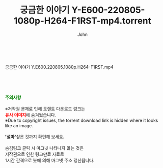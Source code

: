 ﻿---
layout: post
title:  "궁금한 이야기 Y-E600-220805-1080p-H264-F1RST-mp4.torrent"
author: John
categories: [ 방송/음악 ]
tags: [  ]
image:  
description: "궁금한 이야기 Y-E600-220805-1080p-H264-F1RST-mp4 torrent 정보 공유"
toc: true
toc_sticky: true
---

<br>
<div class="view-img">
<a class="view_image" href="https://torrentmobile60.com/bbs/view_image.php?fn=%2Fdata%2Ffile%2Fmusic%2F3735182707_FiQ4o2jT_c290dbc269228e120c2273ca40eb9f98a57f7619.jpg" target="_blank"><img alt="" class="img-tag" content="https://torrentmobile60.com/data/file/music/3735182707_FiQ4o2jT_c290dbc269228e120c2273ca40eb9f98a57f7619.jpg" itemprop="image" src="https://torrentmobile60.com/data/file/music/thumb-3735182707_FiQ4o2jT_c290dbc269228e120c2273ca40eb9f98a57f7619_835x2212.jpg"/></a></div><div class="view-content" itemprop="description">
<p>궁금한 이야기 Y.E600.220805.1080p.H264-F1RST.mp4<br/></p> </div>
    
<br><br><br>
<p data-ke-size="size16"><b><span style="color: green;">주의사항</span></b><br /><br />※저작권 문제로 인해 토렌트 다운로드 링크는<br /><b><span style="color: red;">유사 이미지</span></b>에 숨겨뒀습니다.<br />※Due to copyright issues, the torrent download link is hidden where it looks like an image.<br /><br /><b>'설마'</b>싶은 것까지 확인해 보세요.<br /><br />숨김링크 클릭 시 마그넷 나타나지 않는 것은<br />저작권으로 인한 링크만료 자료로<br />1시간 간격으로 봇에 의해 마그넷 주소 갱신됩니다.</p>

